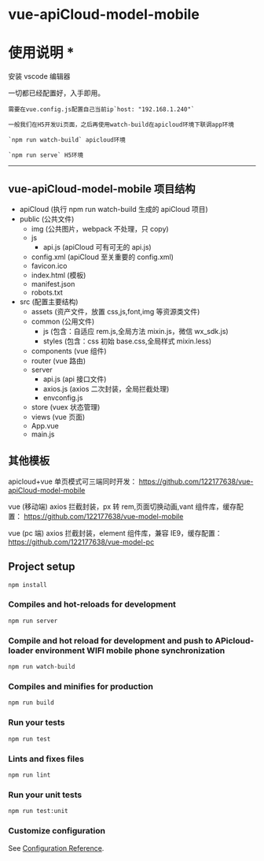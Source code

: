 # vue-apiCloud-model-mobile

# 使用说明 \*

安装 vscode 编辑器

一切都已经配置好，入手即用。

```
需要在vue.config.js配置自己当前ip`host: "192.168.1.240"`
```

```
一般我们在H5开发Ui页面，之后再使用watch-build在apicloud环境下联调app环境
```

```
`npm run watch-build` apicloud环境
```

```
`npm run serve` H5环境
```

---

## vue-apiCloud-model-mobile 项目结构

- apiCloud (执行 npm run watch-build 生成的 apiCloud 项目)
- public (公共文件)
  - img (公共图片，webpack 不处理，只 copy)
  - js
    - api.js (apiCloud 可有可无的 api.js)
  - config.xml (apiCloud 至关重要的 config.xml)
  - favicon.ico
  - index.html (模板)
  - manifest.json
  - robots.txt
- src (配置主要结构)
  - assets (资产文件，放置 css,js,font,img 等资源类文件)
  - common (公用文件)
    - js (包含：自适应 rem.js,全局方法 mixin.js，微信 wx_sdk.js)
    - styles (包含：css 初始 base.css,全局样式 mixin.less)
  - components (vue 组件)
  - router (vue 路由)
  - server
    - api.js (api 接口文件)
    - axios.js (axios 二次封装，全局拦截处理)
    - envconfig.js
  - store (vuex 状态管理)
  - views (vue 页面)
  - App.vue
  - main.js

## 其他模板

apicloud+vue 单页模式可三端同时开发： https://github.com/122177638/vue-apiCloud-model-mobile

vue (移动端) axios 拦截封装，px 转 rem,页面切换动画,vant 组件库，缓存配置： https://github.com/122177638/vue-model-mobile

vue (pc 端) axios 拦截封装，element 组件库，兼容 IE9，缓存配置： https://github.com/122177638/vue-model-pc

## Project setup

```
npm install
```

### Compiles and hot-reloads for development

```
npm run server
```

### Compile and hot reload for development and push to APicloud-loader environment WIFI mobile phone synchronization

```
npm run watch-build
```

### Compiles and minifies for production

```
npm run build
```

### Run your tests

```
npm run test
```

### Lints and fixes files

```
npm run lint
```

### Run your unit tests

```
npm run test:unit
```

### Customize configuration

See [Configuration Reference](https://cli.vuejs.org/config/).
